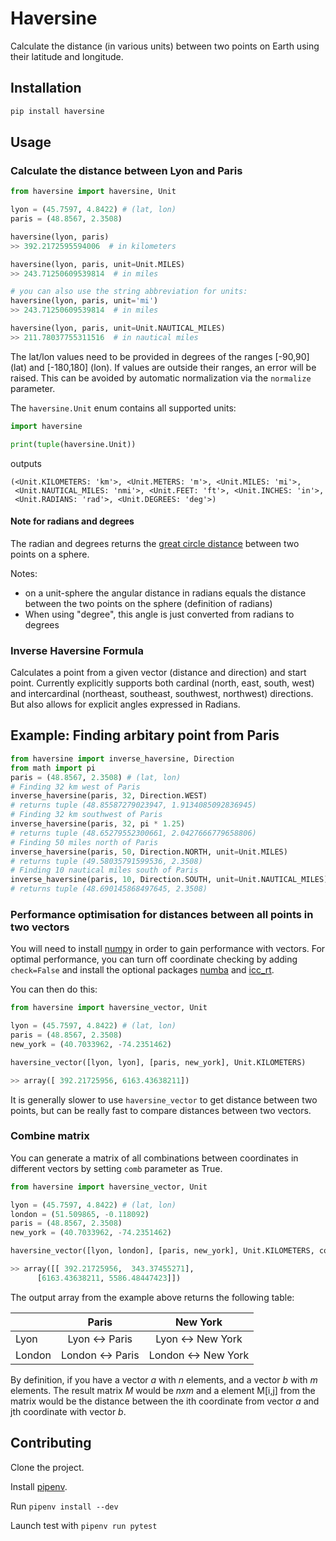 # Haversine

Calculate the distance (in various units) between two points on Earth using their latitude and longitude.

## Installation

```sh
pip install haversine
```

## Usage

### Calculate the distance between Lyon and Paris

```python
from haversine import haversine, Unit

lyon = (45.7597, 4.8422) # (lat, lon)
paris = (48.8567, 2.3508)

haversine(lyon, paris)
>> 392.2172595594006  # in kilometers

haversine(lyon, paris, unit=Unit.MILES)
>> 243.71250609539814  # in miles

# you can also use the string abbreviation for units:
haversine(lyon, paris, unit='mi')
>> 243.71250609539814  # in miles

haversine(lyon, paris, unit=Unit.NAUTICAL_MILES)
>> 211.78037755311516  # in nautical miles
```

The lat/lon values need to be provided in degrees of the ranges [-90,90] (lat) and [-180,180] (lon).
If values are outside their ranges, an error will be raised. This can be avoided by automatic normalization via the `normalize` parameter.

The `haversine.Unit` enum contains all supported units:

```python
import haversine

print(tuple(haversine.Unit))
```

outputs

```text
(<Unit.KILOMETERS: 'km'>, <Unit.METERS: 'm'>, <Unit.MILES: 'mi'>,
 <Unit.NAUTICAL_MILES: 'nmi'>, <Unit.FEET: 'ft'>, <Unit.INCHES: 'in'>,
 <Unit.RADIANS: 'rad'>, <Unit.DEGREES: 'deg'>)
```

#### Note for radians and degrees

The radian and degrees returns the [great circle distance](https://en.wikipedia.org/wiki/Great-circle_distance) between two points on a sphere.

Notes:

- on a unit-sphere the angular distance in radians equals the distance between the two points on the sphere (definition of radians)
- When using "degree", this angle is just converted from radians to degrees

### Inverse Haversine Formula

Calculates a point from a given vector (distance and direction) and start point.
Currently explicitly supports both cardinal (north, east, south, west) and intercardinal (northeast, southeast, southwest, northwest) directions.
But also allows for explicit angles expressed in Radians.

## Example: Finding arbitary point from Paris

```python
from haversine import inverse_haversine, Direction
from math import pi
paris = (48.8567, 2.3508) # (lat, lon)
# Finding 32 km west of Paris
inverse_haversine(paris, 32, Direction.WEST)
# returns tuple (48.85587279023947, 1.9134085092836945)
# Finding 32 km southwest of Paris
inverse_haversine(paris, 32, pi * 1.25)
# returns tuple (48.65279552300661, 2.0427666779658806)
# Finding 50 miles north of Paris
inverse_haversine(paris, 50, Direction.NORTH, unit=Unit.MILES)
# returns tuple (49.58035791599536, 2.3508)
# Finding 10 nautical miles south of Paris
inverse_haversine(paris, 10, Direction.SOUTH, unit=Unit.NAUTICAL_MILES)
# returns tuple (48.690145868497645, 2.3508)
```

### Performance optimisation for distances between all points in two vectors

You will need to install [numpy](https://pypi.org/project/numpy/) in order to gain performance with vectors.
For optimal performance, you can turn off coordinate checking by adding `check=False` and install the optional packages [numba](https://pypi.org/project/numba/) and [icc_rt](https://pypi.org/project/icc_rt/).

You can then do this:

```python
from haversine import haversine_vector, Unit

lyon = (45.7597, 4.8422) # (lat, lon)
paris = (48.8567, 2.3508)
new_york = (40.7033962, -74.2351462)

haversine_vector([lyon, lyon], [paris, new_york], Unit.KILOMETERS)

>> array([ 392.21725956, 6163.43638211])
```

It is generally slower to use `haversine_vector` to get distance between two points, but can be really fast to compare distances between two vectors.

### Combine matrix

You can generate a matrix of all combinations between coordinates in different vectors by setting `comb` parameter as True.

```python
from haversine import haversine_vector, Unit

lyon = (45.7597, 4.8422) # (lat, lon)
london = (51.509865, -0.118092)
paris = (48.8567, 2.3508)
new_york = (40.7033962, -74.2351462)

haversine_vector([lyon, london], [paris, new_york], Unit.KILOMETERS, comb=True)

>> array([[ 392.21725956,  343.37455271],
 	  [6163.43638211, 5586.48447423]])
```

The output array from the example above returns the following table:

|        |       Paris       |       New York       |
| ------ | :---------------: | :------------------: |
| Lyon   |  Lyon <\-> Paris  |  Lyon <\-> New York  |
| London | London <\-> Paris | London <\-> New York |

By definition, if you have a vector _a_ with _n_ elements, and a vector _b_ with _m_ elements. The result matrix _M_ would be $n x m$ and a element M\[i,j\] from the matrix would be the distance between the ith coordinate from vector _a_ and jth coordinate with vector _b_.

## Contributing

Clone the project.

Install [pipenv](https://github.com/pypa/pipenv).

Run `pipenv install --dev`

Launch test with `pipenv run pytest`
